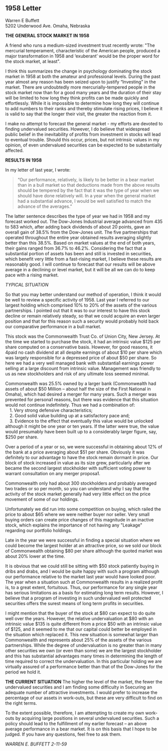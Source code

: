## 1958 Letter</br>
Warren E Buffett</br>
5202 Underwood Ave. Omaha, Nebraska</br>

**THE GENERAL STOCK MARKET IN 1958**

A friend who runs a medium-sized investment trust recently wrote: "The mercurial temperament, characteristic
of the American people, produced a major transformation in 1958 and ‘exuberant’ would be the proper word for
the stock market, at least".

I think this summarizes the change in psychology dominating the stock market in 1958 at both the amateur and
professional levels. During the past year almost any reason has been seized upon to justify “Investing” in the
market. There are undoubtedly more mercurially-tempered people in the stock market now than for a good many
years and the duration of their stay will be limited to how long they think profits can be made quickly and
effortlessly. While it is impossible to determine how long they will continue to add numbers to their ranks and
thereby stimulate rising prices, I believe it is valid to say that the longer their visit, the greater the reaction from
it.

I make no attempt to forecast the general market - my efforts are devoted to finding undervalued securities.
However, I do believe that widespread public belief in the inevitability of profits from investment in stocks will
lead to eventual trouble. Should this occur, prices, but not intrinsic values in my opinion, of even undervalued
securities can be expected to be substantially affected.

**RESULTS IN 1958**

In my letter of last year, I wrote:
>“Our performance, relatively, is likely to be better in a bear market than in a bull market so that
deductions made from the above results should be tempered by the fact that it was the type of year when
we should have done relatively will. In a year when the general market had a substantial advance, I
would be well satisfied to match the advance of the averages.”

The latter sentence describes the type of year we had in 1958 and my forecast worked out. The Dow-Jones
Industrial average advanced from 435 to 583 which, after adding back dividends of about 20 points, gave an
overall gain of 38.5% from the Dow-Jones unit. The five partnerships that operated throughout the entire year
obtained results averaging slightly better than this 38.5%. Based on market values at the end of both years, their
gains ranged from 36.7% to 46.2%. Considering the fact that a substantial portion of assets has been and still is
invested in securities, which benefit very little from a fast-rising market, I believe these results are reasonably
good. I will continue to forecast that our results will be above average in a declining or level market, but it will
be all we can do to keep pace with a rising market.

*TYPICAL SITUATION*

So that you may better understand our method of operation, I think it would be well to review a specific activity
of 1958. Last year I referred to our largest holding which comprised 10% to 20% of the assets of the various
partnerships. I pointed out that it was to our interest to have this stock decline or remain relatively steady, so that
we could acquire an even larger position and that for this reason such a security would probably hold back our
comparative performance in a bull market.

This stock was the Commonwealth Trust Co. of Union City, New Jersey. At the time we started to purchase the
stock, it had an intrinsic value $125 per share computed on a conservative basis. However, for good reasons, it
4paid no cash dividend at all despite earnings of about $10 per share which was largely responsible for a
depressed price of about $50 per share. So here we had a very well managed bank with substantia1 earnings
power selling at a large discount from intrinsic value. Management was friendly to us as new stockholders and
risk of any ultimate loss seemed minimal.

Commonwealth was 25.5% owned by a larger bank (Commonwealth had assets of about $50 Million – about
half the size of the First National in Omaha), which had desired a merger for many years. Such a merger was
prevented for persona1 reasons, but there was evidence that this situation would not continue indefinitely. Thus
we had a combination of:</br>
    &emsp;1. Very strong defensive characteristics;</br>
    &emsp;2. Good solid value building up at a satisfactory pace and;</br>
    &emsp;3. Evidence to the effect that eventually this value would be unlocked although it might be one year or ten
    years. If the latter were true, the value would presumably have been built up to a considerably larger
    figure, say, $250 per share.</br>

Over a period of a year or so, we were successful in obtaining about 12% of the bank at a price averaging about
$51 per share. Obviously it was definitely to our advantage to have the stock remain dormant in price. Our block
of stock increased in value as its size grew, particularly after we became the second largest stockholder with
sufficient voting power to warrant consultation on any merger proposa1.

Commonwealth only had about 300 stockholders and probably averaged two trades or so per month, so you can
understand why I say that the activity of the stock market generally had very little effect on the price movement
of some of our holdings.

Unfortunately we did run into some competition on buying, which railed the price to about $65 where we were
neither buyer nor seller. Very small buying orders can create price changes of this magnitude in an inactive
stock, which explains the importance of not having any "Leakage" regarding our portfolio holdings.

Late in the year we were successful in finding a special situation where we could become the largest holder at an
attractive price, so we sold our block of Commonwealth obtaining $80 per share although the quoted market was
about 20% lower at the time.

It is obvious that we could still be sitting with $50 stock patiently buying in dribs and drabs, and I would be
quite happy with such a program although our performance relative to the market last year would have looked
poor. The year when a situation such at Commonwealth results in a realized profit is, to a great extent,
fortuitous. Thus, our performance for any single year has serious limitations as a basis for estimating long term
results. However, I believe that a program of investing in such undervalued well protected securities offers the
surest means of long term profits in securities.

I might mention that the buyer of the stock at $80 can expect to do quite well over the years. However, the
relative undervaluation at $80 with an intrinsic value $135 is quite different from a price $50 with an intrinsic
value of $125, and it seemed to me that our capital could better be employed in the situation which replaced it.
This new situation is somewhat larger than Commonwealth and represents about 25% of the assets of the
various partnerships. While the degree of undervaluation is no greater than in many other securities we own (or
even than some) we are the largest stockholder and this has substantial advantages many times in determining
the length of time required to correct the undervaluation. In this particular holding we are virtually assured of a
performance better than that of the Dow-Jones for the period we hold it.

**THE CURRENT SITUATION**
The higher the level of the market, the fewer the undervalued securities and I am finding some difficulty in
5securing an adequate number of attractive investments. I would prefer to increase the percentage of our assets in
work-outs, but these are very difficult to find on the right terms.

To the extent possible, therefore, I am attempting to create my own work-outs by acquiring large positions in
several undervalued securities. Such a policy should lead to the fulfillment of my earlier forecast – an above
average performance in a bear market. It is on this basis that I hope to be judged. If you have any questions, feel
free to ask them.

*WARREN E. BUFFETT 2-11-59*

